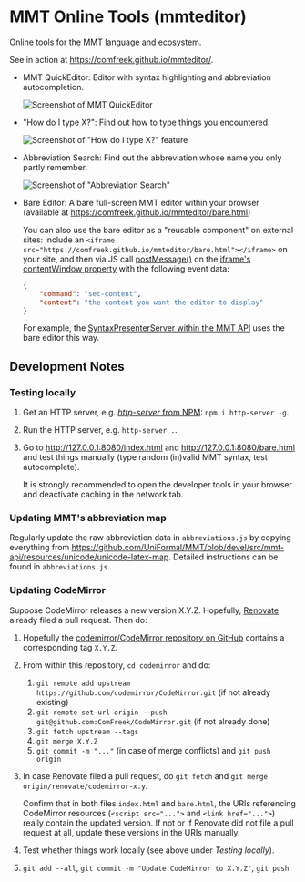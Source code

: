 # MMT Online Tools (mmteditor)

Online tools for the [MMT language and ecosystem](https://uniformal.github.io/).

See in action at <https://comfreek.github.io/mmteditor/>.

- MMT QuickEditor: Editor with syntax highlighting and abbreviation autocompletion.

  ![Screenshot of MMT QuickEditor](./img/screenshot-quickeditor.png)

- "How do I type X?": Find out how to type things you encountered.

  ![Screenshot of "How do I type X?" feature](./img/screenshot-how-do-i-type.png)

- Abbreviation Search: Find out the abbreviation whose name you only partly remember.

  ![Screenshot of "Abbreviation Search"](./img/screenshot-abbr-search.png)

- Bare Editor: A bare full-screen MMT editor within your browser (available at <https://comfreek.github.io/mmteditor/bare.html>)

  You can also use the bare editor as a "reusable component" on external sites:
  include an `<iframe src="https://comfreek.github.io/mmteditor/bare.html"></iframe>` on your site,
  and then via JS call [postMessage()](https://developer.mozilla.org/en-US/docs/Web/API/Window/postMessage) on the [iframe's contentWindow property](https://developer.mozilla.org/en-US/docs/Web/API/HTMLIFrameElement/contentWindow) with the following event data:

  ```json
  {
      "command": "set-content",
      "content": "the content you want the editor to display"
  }
  ```

  For example, the [SyntaxPresenterServer within the MMT API](https://github.com/UniFormal/MMT/tree/devel/src/mmt-api/src/main/info/kwarc/mmt/api/web/SyntaxPresenterServer.scala) uses the bare editor this way.

## Development Notes

### Testing locally

1. Get an HTTP server, e.g. [*http-server* from NPM](https://www.npmjs.com/package/http-server): `npm i http-server -g`.
2. Run the HTTP server, e.g. `http-server .`.
3. Go to <http://127.0.0.1:8080/index.html> and <http://127.0.0.1:8080/bare.html> and test things manually (type random (in)valid MMT syntax, test autocomplete).
   
   It is strongly recommended to open the developer tools in your browser and deactivate caching in the network tab.

### Updating MMT's abbreviation map

Regularly update the raw abbreviation data in `abbreviations.js` by copying everything from <https://github.com/UniFormal/MMT/blob/devel/src/mmt-api/resources/unicode/unicode-latex-map>.
Detailed instructions can be found in `abbreviations.js`.

### Updating CodeMirror

Suppose CodeMirror releases a new version X.Y.Z. Hopefully, [Renovate](https://github.com/renovatebot/renovate) already filed a pull request.
Then do:

1. Hopefully the [codemirror/CodeMirror repository on GitHub](https://github.com/codemirror/CodeMirror) contains a corresponding tag `X.Y.Z`.
2. From within this repository, `cd codemirror` and do:

   1. `git remote add upstream https://github.com/codemirror/CodeMirror.git` (if not already existing)
   2. `git remote set-url origin --push git@github.com:ComFreek/CodeMirror.git` (if not already done)
   3. `git fetch upstream --tags`
   4. `git merge X.Y.Z`
   5. `git commit -m "..."` (in case of merge conflicts) and `git push origin`

3. In case Renovate filed a pull request, do `git fetch` and `git merge origin/renovate/codemirror-x.y`.

   Confirm that in both files `index.html` and `bare.html`, the URIs referencing CodeMirror resources (`<script src="...">` and `<link href="...">`) really contain the updated version.
   If not or if Renovate did not file a pull request at all, update these versions in the URIs manually.

4. Test whether things work locally (see above under *Testing locally*).

5. `git add --all`, `git commit -m "Update CodeMirror to X.Y.Z"`, `git push`
